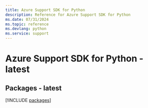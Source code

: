 ```yaml
---
title: Azure Support SDK for Python
description: Reference for Azure Support SDK for Python
ms.date: 07/31/2024
ms.topic: reference
ms.devlang: python
ms.service: support
---
```

# Azure Support SDK for Python - latest
## Packages - latest
[!INCLUDE [packages](support-index.md)]